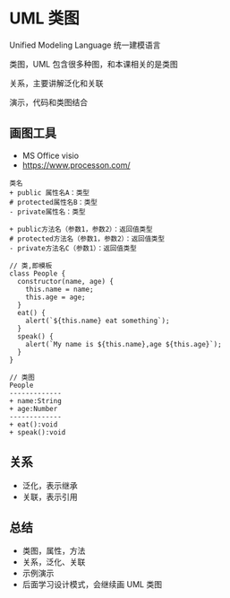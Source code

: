 # UML 类图

Unified Modeling Language 统一建模语言

类图，UML 包含很多种图，和本课相关的是类图

关系，主要讲解泛化和关联

演示，代码和类图结合

## 画图工具

- MS Office visio
- https://www.processon.com/

```
类名
+ public 属性名A：类型
# protected属性名B：类型
- private属性名：类型

+ public方法名（参数1，参数2）：返回值类型
# protected方法名（参数1，参数2）：返回值类型
- private方法名C（参数1）：返回值类型
```

```
// 类,即模板
class People {
  constructor(name, age) {
    this.name = name;
    this.age = age;
  }
  eat() {
    alert(`${this.name} eat something`);
  }
  speak() {
    alert(`My name is ${this.name},age ${this.age}`);
  }
}

// 类图
People
-------------
+ name:String
+ age:Number
-------------
+ eat():void
+ speak():void
```

## 关系

- 泛化，表示继承
- 关联，表示引用

## 总结

- 类图，属性，方法
- 关系，泛化、关联
- 示例演示
- 后面学习设计模式，会继续画 UML 类图
